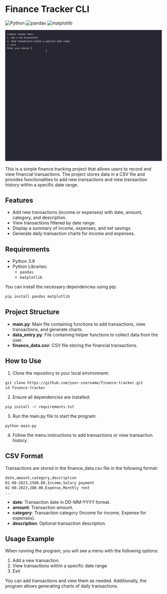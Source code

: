 # Finance Tracker CLI
![Python](https://img.shields.io/badge/Python-3.9-blue.svg)
![pandas](https://img.shields.io/badge/pandas-1.0+-yellow.svg)
![matplotlib](https://img.shields.io/badge/matplotlib-3.0+-red.svg)

![Finance Tracker Demo](finance_tracker.gif)

This is a simple finance tracking project that allows users to record and view financial transactions. The project stores data in a CSV file and provides functionalities to add new transactions and view transaction history within a specific date range.

## Features

- Add new transactions (income or expenses) with date, amount, category, and description.
- View transactions filtered by date range.
- Display a summary of income, expenses, and net savings.
- Generate daily transaction charts for income and expenses.

## Requirements

- Python 3.9
- Python Libraries:
  - `pandas`
  - `matplotlib`

You can install the necessary dependencies using pip:

```bash
pip install pandas matplotlib
```

## Project Structure

- **main.py**: Main file containing functions to add transactions, view transactions, and generate charts.
- **data_entry.py**: File containing helper functions to collect data from the user.
- **finance_data.csv**: CSV file storing the financial transactions.

## How to Use
1. Clone the repository to your local environment:
```commandline
git clone https://github.com/your-username/finance-tracker.git
cd finance-tracker
```
2. Ensure all dependencies are installed:
```commandline
pip install -r requirements.txt
```

3. Run the main.py file to start the program:
```commandline
python main.py
```
4. Follow the menu instructions to add transactions or view transaction history.


## CSV Format
Transactions are stored in the finance_data.csv file in the following format:
```commandline
date,amount,category,description
01-08-2023,1500.00,Income,Salary payment
02-08-2023,200.00,Expense,Monthly rent
...
```

- **date**: Transaction date in DD-MM-YYYY format.
- **amount**: Transaction amount.
- **category**: Transaction category (Income for income, Expense for expenses).
- **description**: Optional transaction description.

## Usage Example
When running the program, you will see a menu with the following options:

1. Add a new transaction
2. View transactions within a specific date range
3. Exit

You can add transactions and view them as needed. 
Additionally, the program allows generating charts of daily transactions.
